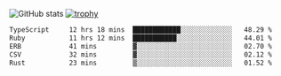![GitHub stats](https://github-readme-stats.vercel.app/api?username=ksk001100&show_icons=true&theme=tokyonight)
[![trophy](https://github-profile-trophy.vercel.app/?username=ksk001100&theme=onedark)](https://github.com/ryo-ma/github-profile-trophy)

<!--START_SECTION:waka-->

```txt
TypeScript     12 hrs 18 mins  ████████████░░░░░░░░░░░░░   48.29 %
Ruby           11 hrs 12 mins  ███████████░░░░░░░░░░░░░░   44.01 %
ERB            41 mins         ▓░░░░░░░░░░░░░░░░░░░░░░░░   02.70 %
CSV            32 mins         ▓░░░░░░░░░░░░░░░░░░░░░░░░   02.12 %
Rust           23 mins         ▒░░░░░░░░░░░░░░░░░░░░░░░░   01.52 %
```

<!--END_SECTION:waka-->
